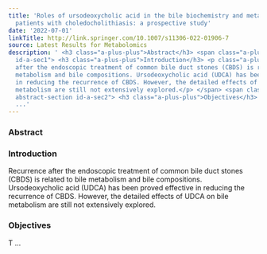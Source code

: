 ```yaml
---
title: 'Roles of ursodeoxycholic acid in the bile biochemistry and metabolomics in
  patients with choledocholithiasis: a prospective study'
date: '2022-07-01'
linkTitle: http://link.springer.com/10.1007/s11306-022-01906-7
source: Latest Results for Metabolomics
description: ' <h3 class="a-plus-plus">Abstract</h3> <span class="a-plus-plus abstract-section
  id-a-sec1"> <h3 class="a-plus-plus">Introduction</h3> <p class="a-plus-plus">Recurrence
  after the endoscopic treatment of common bile duct stones (CBDS) is related to bile
  metabolism and bile compositions. Ursodeoxycholic acid (UDCA) has been proved effective
  in reducing the recurrence of CBDS. However, the detailed effects of UDCA on bile
  metabolism are still not extensively explored.</p> </span> <span class="a-plus-plus
  abstract-section id-a-sec2"> <h3 class="a-plus-plus">Objectives</h3> <p class="a-plus-plus">T
  ...'
---
```

 <h3 class="a-plus-plus">Abstract</h3> <span class="a-plus-plus abstract-section id-a-sec1"> <h3 class="a-plus-plus">Introduction</h3> <p class="a-plus-plus">Recurrence after the endoscopic treatment of common bile duct stones (CBDS) is related to bile metabolism and bile compositions. Ursodeoxycholic acid (UDCA) has been proved effective in reducing the recurrence of CBDS. However, the detailed effects of UDCA on bile metabolism are still not extensively explored.</p> </span> <span class="a-plus-plus abstract-section id-a-sec2"> <h3 class="a-plus-plus">Objectives</h3> <p class="a-plus-plus">T ...